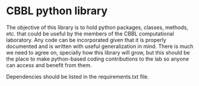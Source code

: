# CBBL python library

The objective of this library is to hold python packages, classes, methods, etc. that could be useful by the members of the CBBL computational laboratory.
Any code can be incorporated given that it is properly documented and is written with useful generalization in mind. There is much we need to agree on, specially
how this library will grow, but this should be the place to make python-based coding contributions to the lab so anyone can access and benefit from them.

Dependencies should be listed in the requirements.txt file.
